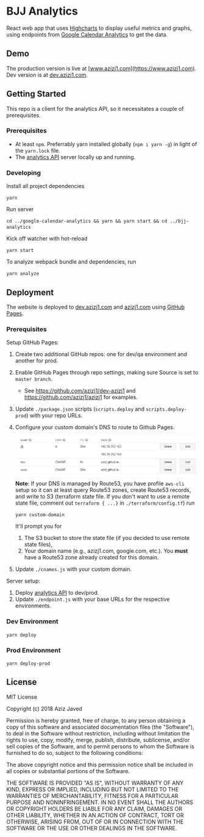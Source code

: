 # BJJ Analytics
React web app that uses [Highcharts](https://www.highcharts.com/) to display useful metrics and graphs, using endpoints from [Google Calendar Analytics](https://api.azizj1.com/docs/) to get the data.

## Demo
The production version is live at [www.azizj1.com](https://www.azizj1.com). Dev version is at [dev.azizj1.com](https://dev.azizj1.com).

## Getting Started
This repo is a client for the analytics API, so it necessitates a couple of prerequisites.

### Prerequisites
* At least `npm`. Preferrably yarn installed globally (`npm i yarn -g`) in light of the `yarn.lock` file.
* The [analytics API](https://github.com/azizj1/google-calendar-analytics) server locally up and running.

### Developing
Install all project dependencies
```
yarn
```
Run server
```
cd ../google-calendar-analytics && yarn && yarn start && cd ../bjj-analytics
```
Kick off watcher with hot-reload
```
yarn start
```
To analyze webpack bundle and dependencies, run
```
yarn analyze
```

## Deployment
The website is deployed to [dev.azizj1.com](https://dev.azizj1.com) and [azizj1.com](https://www.azizj1.com) using [GitHub Pages](https://pages.github.com/).

### Prerequisites
Setup GitHub Pages:
1. Create two additional GitHub repos: one for dev/qa environment and another for prod.
2. Enable GitHub Pages through repo settings, making sure Source is set to `master branch`.
    - See https://github.com/azizj1/dev-azizj1 and https://github.com/azizj1/azizj1 for examples.
3. Update `./package.json` scripts (`scripts.deploy` and `scripts.deploy-prod`) with your repo URLs.
4. Configure your custom domain's DNS to route to Github Pages.

    ![Example of DNS](./docs/dns-config.png)
    
    **Note**: If your DNS is managed by Route53, you have profile `aws-cli` setup so it can at least query Route53 zones, create Route53 records, and write to S3 (terraform state file. If you don't want to use a remote state file, comment out `terraform { ...}` in `./terraform/config.tf`) run

    ```
    yarn custom-domain
    ```
    It'll prompt you for
    1. The S3 bucket to store the state file (if you decided to use remote state files), 
    2. Your domain name (e.g., azizj1.com, google.com, etc.). You **must** have a Route53 zone already created for this domain.

5. Update `./cnames.js` with your custom domain.

Server setup:
1. Deploy [analytics API](https://github.com/azizj1/google-calendar-analytics) to dev/prod.
2. Update `./endpoint.js` with your base URLs for the respective environments. 

### Dev Environment
```
yarn deploy
```

### Prod Environment
```
yarn deploy-prod
```

## License
MIT License

Copyright (c) 2018 Aziz Javed

Permission is hereby granted, free of charge, to any person obtaining a copy
of this software and associated documentation files (the "Software"), to deal
in the Software without restriction, including without limitation the rights
to use, copy, modify, merge, publish, distribute, sublicense, and/or sell
copies of the Software, and to permit persons to whom the Software is
furnished to do so, subject to the following conditions:

The above copyright notice and this permission notice shall be included in all
copies or substantial portions of the Software.

THE SOFTWARE IS PROVIDED "AS IS", WITHOUT WARRANTY OF ANY KIND, EXPRESS OR
IMPLIED, INCLUDING BUT NOT LIMITED TO THE WARRANTIES OF MERCHANTABILITY,
FITNESS FOR A PARTICULAR PURPOSE AND NONINFRINGEMENT. IN NO EVENT SHALL THE
AUTHORS OR COPYRIGHT HOLDERS BE LIABLE FOR ANY CLAIM, DAMAGES OR OTHER
LIABILITY, WHETHER IN AN ACTION OF CONTRACT, TORT OR OTHERWISE, ARISING FROM,
OUT OF OR IN CONNECTION WITH THE SOFTWARE OR THE USE OR OTHER DEALINGS IN THE
SOFTWARE.
